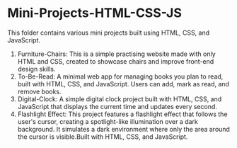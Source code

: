 # Mini-Projects-HTML-CSS-JS
This folder contains various mini projects built using HTML, CSS, and JavaScript.

1. Furniture-Chairs: This is a simple practising website made with only HTML and CSS, created to showcase chairs and improve front-end design skills.
2. To-Be-Read: A minimal web app for managing books you plan to read, built with HTML, CSS, and JavaScript. Users can add, mark as read, and remove books.
3. Digital-Clock: A simple digital clock project built with HTML, CSS, and JavaScript that displays the current time and updates every second.
4. Flashlight Effect: This project features a flashlight effect that follows the user's cursor, creating a spotlight-like illumination over a dark background. It simulates a dark environment where only the area around the cursor is visible.Built with HTML, CSS, and JavaScript.